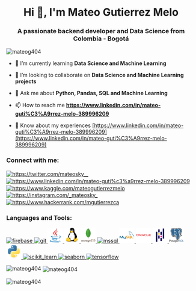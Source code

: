 <h1 align="center">Hi 👋, I'm Mateo Gutierrez Melo</h1>
<h3 align="center">A passionate backend developer and Data Science from Colombia - Bogotá</h3>

<p align="left"> <img src="https://komarev.com/ghpvc/?username=mateog404&label=Profile%20views&color=3584e4&style=flat-square" alt="mateog404" /> </p>

- 🌱 I’m currently learning **Data Science and Machine Learning**

- 👯 I’m looking to collaborate on **Data Science and Machine Learning projects**

- 💬 Ask me about **Python, Pandas, SQL and Machine Learning**

- 📫 How to reach me **https://www.linkedin.com/in/mateo-guti%C3%A9rrez-melo-389996209**

- 📄 Know about my experiences [https://www.linkedin.com/in/mateo-guti%C3%A9rrez-melo-389996209](https://www.linkedin.com/in/mateo-guti%C3%A9rrez-melo-389996209)

<h3 align="left">Connect with me:</h3>
<p align="left">
<a href="https://twitter.com/https://twitter.com/mateosky__" target="blank"><img align="center" src="https://raw.githubusercontent.com/rahuldkjain/github-profile-readme-generator/master/src/images/icons/Social/twitter.svg" alt="https://twitter.com/mateosky__" height="30" width="40" /></a>
<a href="https://www.linkedin.com/in/mateo-guti%c3%a9rrez-melo-389996209" target="blank"><img align="center" src="https://raw.githubusercontent.com/rahuldkjain/github-profile-readme-generator/master/src/images/icons/Social/linked-in-alt.svg" alt="https://www.linkedin.com/in/mateo-guti%c3%a9rrez-melo-389996209" height="30" width="40" /></a>
<a href="https://www.kaggle.com/mateogutierrezmelo" target="blank"><img align="center" src="https://raw.githubusercontent.com/rahuldkjain/github-profile-readme-generator/master/src/images/icons/Social/kaggle.svg" alt="https://www.kaggle.com/mateogutierrezmelo" height="30" width="40" /></a>
<a href="https://instagram.com/_mateosky_" target="blank"><img align="center" src="https://raw.githubusercontent.com/rahuldkjain/github-profile-readme-generator/master/src/images/icons/Social/instagram.svg" alt="https://instagram.com/_mateosky_" height="30" width="40" /></a>
<a href="https://www.hackerrank.com/mgutierrezca" target="blank"><img align="center" src="https://raw.githubusercontent.com/rahuldkjain/github-profile-readme-generator/master/src/images/icons/Social/hackerearth.svg" alt="https://www.hackerrank.com/mgutierrezca" height="30" width="40" /></a>
</p>

<h3 align="left">Languages and Tools:</h3>
<p align="left"> <a href="https://firebase.google.com/" target="_blank" rel="noreferrer"> <img src="https://www.vectorlogo.zone/logos/firebase/firebase-icon.svg" alt="firebase" width="40" height="40"/> </a> <a href="https://git-scm.com/" target="_blank" rel="noreferrer"> <img src="https://www.vectorlogo.zone/logos/git-scm/git-scm-icon.svg" alt="git" width="40" height="40"/> </a> <a href="https://www.java.com" target="_blank" rel="noreferrer"> <img src="https://raw.githubusercontent.com/devicons/devicon/master/icons/java/java-original.svg" alt="java" width="40" height="40"/> </a> <a href="https://www.linux.org/" target="_blank" rel="noreferrer"> <img src="https://raw.githubusercontent.com/devicons/devicon/master/icons/linux/linux-original.svg" alt="linux" width="40" height="40"/> </a> <a href="https://www.mongodb.com/" target="_blank" rel="noreferrer"> <img src="https://raw.githubusercontent.com/devicons/devicon/master/icons/mongodb/mongodb-original-wordmark.svg" alt="mongodb" width="40" height="40"/> </a> <a href="https://www.microsoft.com/en-us/sql-server" target="_blank" rel="noreferrer"> <img src="https://www.svgrepo.com/show/303229/microsoft-sql-server-logo.svg" alt="mssql" width="40" height="40"/> </a> <a href="https://www.mysql.com/" target="_blank" rel="noreferrer"> <img src="https://raw.githubusercontent.com/devicons/devicon/master/icons/mysql/mysql-original-wordmark.svg" alt="mysql" width="40" height="40"/> </a> <a href="https://www.oracle.com/" target="_blank" rel="noreferrer"> <img src="https://raw.githubusercontent.com/devicons/devicon/master/icons/oracle/oracle-original.svg" alt="oracle" width="40" height="40"/> </a> <a href="https://pandas.pydata.org/" target="_blank" rel="noreferrer"> <img src="https://raw.githubusercontent.com/devicons/devicon/2ae2a900d2f041da66e950e4d48052658d850630/icons/pandas/pandas-original.svg" alt="pandas" width="40" height="40"/> </a> <a href="https://www.postgresql.org" target="_blank" rel="noreferrer"> <img src="https://raw.githubusercontent.com/devicons/devicon/master/icons/postgresql/postgresql-original-wordmark.svg" alt="postgresql" width="40" height="40"/> </a> <a href="https://www.python.org" target="_blank" rel="noreferrer"> <img src="https://raw.githubusercontent.com/devicons/devicon/master/icons/python/python-original.svg" alt="python" width="40" height="40"/> </a> <a href="https://scikit-learn.org/" target="_blank" rel="noreferrer"> <img src="https://upload.wikimedia.org/wikipedia/commons/0/05/Scikit_learn_logo_small.svg" alt="scikit_learn" width="40" height="40"/> </a> <a href="https://seaborn.pydata.org/" target="_blank" rel="noreferrer"> <img src="https://seaborn.pydata.org/_images/logo-mark-lightbg.svg" alt="seaborn" width="40" height="40"/> </a> <a href="https://www.tensorflow.org" target="_blank" rel="noreferrer"> <img src="https://www.vectorlogo.zone/logos/tensorflow/tensorflow-icon.svg" alt="tensorflow" width="40" height="40"/> </a> </p>

<p><img align="left" src="https://github-readme-stats.vercel.app/api/top-langs?username=mateog404&show_icons=true&locale=en&layout=compact" alt="mateog404" /></p>

<p>&nbsp;<img align="center" src="https://github-readme-stats.vercel.app/api?username=mateog404&show_icons=true&theme=dark&hide_border=true&locale=en" alt="mateog404" /></p>

<p><img align="center" src="https://github-readme-streak-stats.herokuapp.com/?user=mateog404&" alt="mateog404" /></p>

